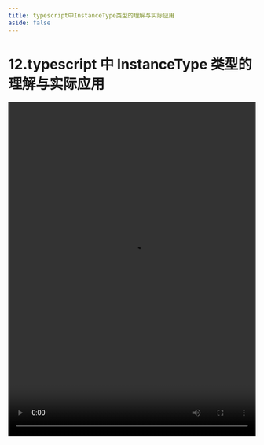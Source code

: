 ```yaml
---
title: typescript中InstanceType类型的理解与实际应用
aside: false
---
```


# 12.typescript 中 InstanceType 类型的理解与实际应用

<video autoplay src="http://qn.chinavanes.com/interview/typescript-interview/12.typescript中InstanceType类型的理解与实际应用.mp4" controls controlsList="nodownload" width="100%" height="680"/>
